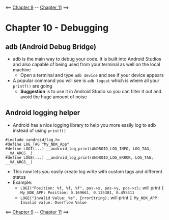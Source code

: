 <== [Chapter 9](./Chapter_09.md) -- [Chapter 11](./Chapter_11.md) ==>

# Chapter 10 - Debugging

## adb (Android Debug Bridge)
* adb is the main way to debug your code. It is built into Android Studios and also capable of being used from your terminal as well on the local machine
    * Open a terminal and type `adb device` and see if your device appears
* A popular command you will see is `adb logcat` which is where all your `printf()` are going
    * **Suggestion** is to use it in Android Studio  so you can filter it out and avoid the huge amount of noise

## Android logging helper
* Android has a nice logging library to help you more easily log to adb instead of using `printf()`

```
#include <android/log.h>
#define LOG_TAG "My_NDK_App"
#define LOGI(...) __android_log_print(ANDROID_LOG_INFO, LOG_TAG, __VA_ARGS__)
#define LOGE(...) __android_log_print(ANDROID_LOG_ERROR, LOG_TAG, __VA_ARGS__)
```

* This now lets you easily create log write with custom tags and different status
* Example:
	* `LOGI("Position: %f, %f, %f", pos->x, pos->y, pos->z);` will print `I My_NDK_APP: Position: 0.169661, 0.135381, 0.455411`
	* `LOGE("Invalid Value: %s", ErrorString);` will print `E My_NDK_APP: Invalid value: Overflow Value`

<== [Chapter 9](./Chapter_09.md) -- [Chapter 11](./Chapter_11.md) ==>